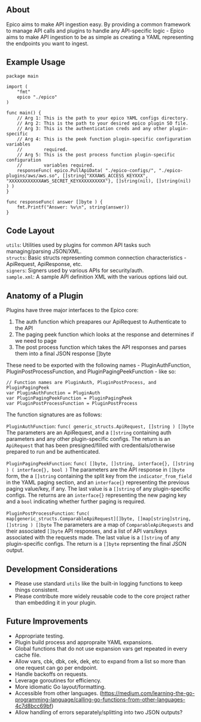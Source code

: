 About
---
Epico aims to make API ingestion easy.  By providing a common framework to manage API calls and plugins to handle any API-specific logic - Epico aims to make API ingestion to be as simple as creating a YAML representing the endpoints you want to ingest. 

Example Usage
---
```
package main

import (
    "fmt"
    epico "./epico"
)

func main() {
    // Arg 1: This is the path to your epico YAML configs directory.
    // Arg 2: This is the path to your desired epico plugin SO file.
    // Arg 3: This is the authentication creds and any other plugin-specific
    // Arg 4: This is the peek function plugin-specific configuration variables
    //        required.
    // Arg 5: This is the post process function plugin-specific configuration
    //        variables required.
    responseFunc( epico.PullApiData( "./epico-configs/", "./epico-plugins/aws/aws.so", []string{"XXXAWS_ACCESS_KEYXXX", "XXXXXXXXXXXXAWS_SECRET_KEYXXXXXXXXXX"}, []string(nil), []string(nil) ) )
}

func responseFunc( answer []byte ) {
    fmt.Printf("Answer: %v\n", string(answer))
}
```


Code Layout
---
`utils`: Utilities used by plugins for common API tasks such managing/parsing JSON/XML.  
`structs`: Basic structs representing common connection characteristics - ApiRequest, ApiResponse, etc.  
`signers`: Signers used by various APIs for security/auth.  
`sample.xml`: A sample API definition XML with the various options laid out.  


Anatomy of a Plugin
---
Plugins have three major interfaces to the Epico core:
1. The auth function which preapares our ApiRequest to Authenticate to the API
2. The paging peek function which looks at the response and determines if we need to page
3. The post process function which takes the API responses and parses them into a final JSON response []byte 

These need to be exported with the following names - PluginAuthFunction, PluginPostProcessFunction, and PluginPagingPeekFunction - like so:

```
// Function names are PluginAuth, PluginPostProcess, and PluginPagingPeek
var PluginAuthFunction = PluginAuth
var PluginPagingPeekFunction = PluginPagingPeek
var PluginPostProcessFunction = PluginPostProcess
```

The function signatures are as follows:

`PluginAuthFunction`: `func( generic_structs.ApiRequest, []string ) []byte`
The parameters are an ApiRequest, and a `[]string` containing auth parameters and any other plugin-specific configs.  The return is an `ApiRequest` that has been presigned/filled with credentials/otherwise prepared to run and be authenticated.

`PluginPagingPeekFunction`: `func( []byte, []string, interface{}, []string ) ( interface{}, bool )`
The parameters are the API response in `[]byte` form, the a `[]string` containing the split key from the `indicator_from_field` in the YAML paging section, and an `interface{}` representing the previous paging value/key, if any. The last value is a `[]string` of any plugin-specific configs.  The returns are an `interface{}` representing the new paging key and a `bool` indicating whether further paging is required.

`PluginPostProcessFunction`: `func( map[generic_structs.ComparableApiRequest][]byte, []map[string]string, []string ) []byte`
The parameters are a map of `ComparableApiRequests` and their associated `[]byte` API responses, and a list of API vars/keys associated with the requests made.  The last value is a `[]string` of any plugin-specific configs.  The return is a `[]byte` reprsenting the final JSON output.


Development Considerations
---
* Please use standard `utils` like the built-in logging functions to keep things consistent.
* Please contribute more widely reusable code to the core project rather than embedding it in your plugin. 


Future Improvements
---
* Appropriate testing.
* Plugin build process and appropraite YAML expansions.
 * Global functions that do not use expansion vars get repeated in every cache file.
* Allow vars, cbk, dbk, cek, dek, etc to expand from a list so more than one request can go per endpoint.
* Handle backoffs on requests.
* Leverage goroutines for efficiency.
* More idiomatic Go layout/formatting.
* Accessible from other languages. (https://medium.com/learning-the-go-programming-language/calling-go-functions-from-other-languages-4c7d8bcc69bf)
* Allow handling of errors separately/splitting into two JSON outputs?
